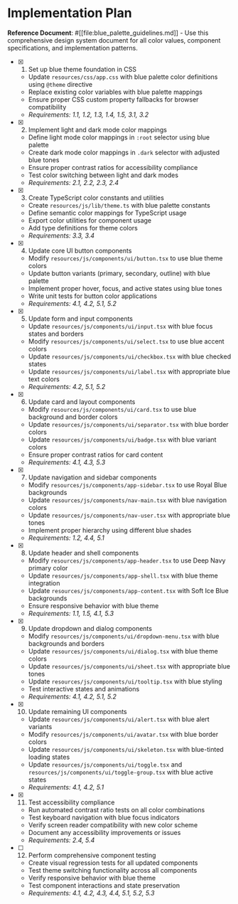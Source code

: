 # Implementation Plan

**Reference Document**: #[[file:blue_palette_guidelines.md]] - Use this comprehensive design system document for all color values, component specifications, and implementation patterns.

- [x]   1. Set up blue theme foundation in CSS
    - Update `resources/css/app.css` with blue palette color definitions using `@theme` directive
    - Replace existing color variables with blue palette mappings
    - Ensure proper CSS custom property fallbacks for browser compatibility
    - _Requirements: 1.1, 1.2, 1.3, 1.4, 1.5, 3.1, 3.2_

- [x]   2. Implement light and dark mode color mappings
    - Define light mode color mappings in `:root` selector using blue palette
    - Create dark mode color mappings in `.dark` selector with adjusted blue tones
    - Ensure proper contrast ratios for accessibility compliance
    - Test color switching between light and dark modes
    - _Requirements: 2.1, 2.2, 2.3, 2.4_

- [x]   3. Create TypeScript color constants and utilities
    - Create `resources/js/lib/theme.ts` with blue palette constants
    - Define semantic color mappings for TypeScript usage
    - Export color utilities for component usage
    - Add type definitions for theme colors
    - _Requirements: 3.3, 3.4_

- [x]   4. Update core UI button components
    - Modify `resources/js/components/ui/button.tsx` to use blue theme colors
    - Update button variants (primary, secondary, outline) with blue palette
    - Implement proper hover, focus, and active states using blue tones
    - Write unit tests for button color applications
    - _Requirements: 4.1, 4.2, 5.1, 5.2_

- [x]   5. Update form and input components
    - Update `resources/js/components/ui/input.tsx` with blue focus states and borders
    - Modify `resources/js/components/ui/select.tsx` to use blue accent colors
    - Update `resources/js/components/ui/checkbox.tsx` with blue checked states
    - Update `resources/js/components/ui/label.tsx` with appropriate blue text colors
    - _Requirements: 4.2, 5.1, 5.2_

- [x]   6. Update card and layout components
    - Modify `resources/js/components/ui/card.tsx` to use blue background and border colors
    - Update `resources/js/components/ui/separator.tsx` with blue border colors
    - Update `resources/js/components/ui/badge.tsx` with blue variant colors
    - Ensure proper contrast ratios for card content
    - _Requirements: 4.1, 4.3, 5.3_

- [x]   7. Update navigation and sidebar components
    - Modify `resources/js/components/app-sidebar.tsx` to use Royal Blue backgrounds
    - Update `resources/js/components/nav-main.tsx` with blue navigation colors
    - Update `resources/js/components/nav-user.tsx` with appropriate blue tones
    - Implement proper hierarchy using different blue shades
    - _Requirements: 1.2, 4.4, 5.1_

- [x]   8. Update header and shell components
    - Modify `resources/js/components/app-header.tsx` to use Deep Navy primary color
    - Update `resources/js/components/app-shell.tsx` with blue theme integration
    - Update `resources/js/components/app-content.tsx` with Soft Ice Blue backgrounds
    - Ensure responsive behavior with blue theme
    - _Requirements: 1.1, 1.5, 4.1, 5.3_

- [x]   9. Update dropdown and dialog components
    - Modify `resources/js/components/ui/dropdown-menu.tsx` with blue backgrounds and borders
    - Update `resources/js/components/ui/dialog.tsx` with blue theme colors
    - Update `resources/js/components/ui/sheet.tsx` with appropriate blue tones
    - Update `resources/js/components/ui/tooltip.tsx` with blue styling
    - Test interactive states and animations
    - _Requirements: 4.1, 4.2, 5.1, 5.2_

- [x]   10. Update remaining UI components
    - Update `resources/js/components/ui/alert.tsx` with blue alert variants
    - Modify `resources/js/components/ui/avatar.tsx` with blue border colors
    - Update `resources/js/components/ui/skeleton.tsx` with blue-tinted loading states
    - Update `resources/js/components/ui/toggle.tsx` and `resources/js/components/ui/toggle-group.tsx` with blue active states
    - _Requirements: 4.1, 4.2, 5.1_

- [x]   11. Test accessibility compliance
    - Run automated contrast ratio tests on all color combinations
    - Test keyboard navigation with blue focus indicators
    - Verify screen reader compatibility with new color scheme
    - Document any accessibility improvements or issues
    - _Requirements: 2.4, 5.4_

- [ ]   12. Perform comprehensive component testing
    - Create visual regression tests for all updated components
    - Test theme switching functionality across all components
    - Verify responsive behavior with blue theme
    - Test component interactions and state preservation
    - _Requirements: 4.1, 4.2, 4.3, 4.4, 5.1, 5.2, 5.3_
